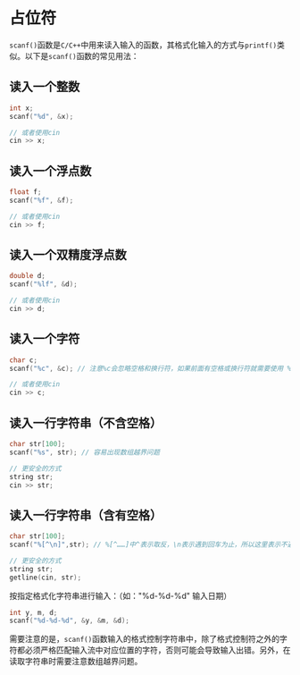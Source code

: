 # 占位符

`scanf()`函数是`C/C++`中用来读入输入的函数，其格式化输入的方式与`printf()`类似。以下是`scanf()`函数的常见用法：

## 读入一个整数

```c++
int x;
scanf("%d", &x);

// 或者使用cin
cin >> x;
```

## 读入一个浮点数

```c++
float f;
scanf("%f", &f);

// 或者使用cin
cin >> f;
```

## 读入一个双精度浮点数

```c++
double d;
scanf("%lf", &d);

// 或者使用cin
cin >> d;
```

## 读入一个字符

```c++
char c;
scanf("%c", &c); // 注意%c会忽略空格和换行符，如果前面有空格或换行符就需要使用 %c 前面加上一个空格或忽略前面的空白字符

// 或者使用cin
cin >> c;
```

## 读入一行字符串（不含空格）

```c++
char str[100];
scanf("%s", str); // 容易出现数组越界问题

// 更安全的方式
string str; 
cin >> str;
```

## 读入一行字符串（含有空格）

```c++
char str[100];
scanf("%[^\n]",str); // %[^……]中^表示取反，\n表示遇到回车为止，所以这里表示不遇到回车就一直取输入 

// 更安全的方式
string str;
getline(cin, str);
```

按指定格式化字符串进行输入：（如："%d-%d-%d" 输入日期）

```c++
int y, m, d;
scanf("%d-%d-%d", &y, &m, &d);
```

需要注意的是，`scanf()`函数输入的格式控制字符串中，除了格式控制符之外的字符都必须严格匹配输入流中对应位置的字符，否则可能会导致输入出错。另外，在读取字符串时需要注意数组越界问题。
